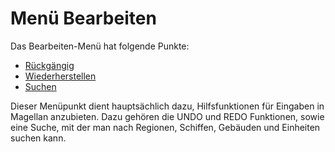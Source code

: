 <span id="top"></span>

# Menü Bearbeiten

Das Bearbeiten-Menü hat folgende Punkte:

- [Rückgängig](undo/)
- [Wiederherstellen](redo/)
- [Suchen](search/)

Dieser Menüpunkt dient hauptsächlich dazu, Hilfsfunktionen für Eingaben
in Magellan anzubieten. Dazu gehören die UNDO und REDO Funktionen, sowie
eine Suche, mit der man nach Regionen, Schiffen, Gebäuden und Einheiten
suchen kann.
